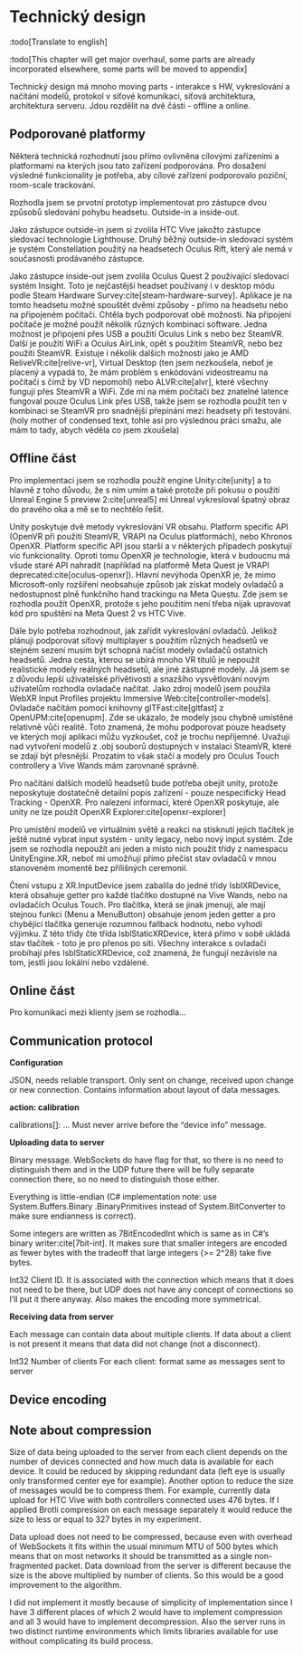# Technický design

<!-- Split out as "requirement analysis" and "technical design" -->

:todo[Translate to english]

:todo[This chapter will get major overhaul, some parts are already incorporated
elsewhere, some parts will be moved to appendix]

Technický design má mnoho moving parts - interakce s HW, vykreslování a načítání
modelů, protokol v síťové komunikaci, síťová architektura, architektura serveru.
Jdou rozdělit na dvě části - offline a online.

## Podporované platformy

Některá technická rozhodnutí jsou přímo ovlivněna cílovými zařízeními a
platformami na kterých jsou tato zařízení podporována. Pro dosažení výsledné
funkcionality je potřeba, aby cílové zařízení podporovalo poziční, room-scale
trackování.

Rozhodla jsem se prvotní prototyp implementovat pro zástupce dvou způsobů
sledování pohybu headsetu. Outside-in a inside-out.

Jako zástupce outside-in jsem si zvolila HTC Vive jakožto zástupce sledovací
technologie Lighthouse. Druhý běžný outside-in sledovací systém je systém
Constellation použitý na headsetech Oculus Rift, který ale nemá v současnosti
prodávaného zástupce.

Jako zástupce inside-out jsem zvolila Oculus Quest 2 používající sledovací
systém Insight. Toto je nejčastější headset používaný i v desktop módu podle
Steam Hardware Survey:cite[steam-hardware-survey]. Aplikace je na tomto headsetu
možné spouštět dvěmi způsoby - přímo na headsetu nebo na připojeném počítači.
Chtěla bych podporovat obě možnosti. Na připojení počítače je možné použít
několik různých kombinací software. Jedna možnost je připojení přes USB a
použití Oculus Link s nebo bez SteamVR. Další je použití WiFi a Oculus AirLink,
opět s použitím SteamVR, nebo bez použití SteamVR. Existuje i několik dalších
možností jako je AMD ReliveVR:cite[relive-vr], Virtual Desktop (ten jsem
nezkoušela, neboť je placený a vypadá to, že mám problém s enkódování
videostreamu na počítači s čímž by VD nepomohl) nebo ALVR:cite[alvr], které
všechny fungují přes SteamVR a WiFi. Zde mi na mém počítači bez znatelné latence
fungoval pouze Oculus Link přes USB, takže jsem se rozhodla použít ten v
kombinaci se SteamVR pro snadnější přepínání mezi headsety při testování. (holy
mother of condensed text, tohle asi pro výslednou práci smažu, ale mám to tady,
abych věděla co jsem zkoušela)

## Offline část

Pro implementaci jsem se rozhodla použít engine Unity:cite[unity] a to hlavně z toho
důvodu, že s ním umím a také protože při pokusu o použití Unreal Engine 5
preview 2:cite[unreal5] mi Unreal vykresloval špatný obraz do pravého oka a mě se to
nechtělo řešit.

Unity poskytuje dvě metody vykreslování VR obsahu. Platform specific API (OpenVR
při použití SteamVR, VRAPI na Oculus platformách), nebo Khronos OpenXR. Platform
specific API jsou starší a v některých případech poskytují víc funkcionality.
Oproti tomu OpenXR je technologie, která v budoucnu má všude staré API nahradit
(například na platformě Meta Quest je VRAPI deprecated:cite[oculus-openxr]). Hlavní nevýhoda OpenXR
je, že mimo Microsoft-only rozšíření neobsahuje způsob jak získat modely
ovladačů a nedostupnost plně funkčního hand trackingu na Meta Questu. Zde jsem
se rozhodla použít OpenXR, protože s jeho použitím není třeba nijak upravovat
kód pro spuštění na Meta Quest 2 vs HTC Vive.

Dále bylo potřeba rozhodnout, jak zařídit vykreslování ovladačů. Jelikož plánuji
podporovat síťový multiplayer s použitím různých headsetů ve stejném sezení
musím být schopná načíst modely ovladačů ostatních headsetů. Jedna cesta, kterou
se ubírá mnoho VR titulů je nepoužít realistické modely reálných headsetů, ale
jiné zástupné modely. Já jsem se z důvodu lepší uživatelské přívětivosti a
snazšího vysvětlování novým uživatelům rozhodla ovladače načítat. Jako zdroj
modelů jsem použila WebXR Input Profiles projektu Immersive Web:cite[controller-models]. Ovladače
načítám pomocí knihovny glTFast:cite[gltfast] z OpenUPM:cite[openupm]. Zde se ukázalo, že modely jsou
chybně umístěné relativně vůči realitě. Toto znamená, že mohu podporovat
pouze headsety ve kterých mojí aplikaci můžu vyzkoušet, což je trochu
nepříjemné. Uvažuji nad vytvoření modelů z .obj souborů dostupných v instalaci
SteamVR, které se zdají být přesnější. Prozatím to však stačí a modely pro
Oculus Touch controllery a Vive Wands mám zarovnané správně.

Pro načítání dalších modelů headsetů bude potřeba obejít unity, protože
neposkytuje dostatečně detailní popis zařízení - pouze nespecifický Head
Tracking - OpenXR. Pro nalezení informací, které OpenXR poskytuje, ale unity ne
lze použít OpenXR Explorer:cite[openxr-explorer]

Pro umístění modelů ve virtuálním světě a reakci na stisknutí jejich tlačítek je
ještě nutné vybrat input systém - unity legacy, nebo nový input systém. Zde jsem
se rozhodla nepoužít ani jeden a místo nich použít třídy z namespacu
UnityEngine.XR, neboť mi umožňují přímo přečíst stav ovladačů v mnou stanoveném
momentě bez přílišných ceremonií.

Čtení vstupu z XR.InputDevice jsem zabalila do jedné třídy IsblXRDevice, která
obsahuje getter pro každé tlačítko dostupné na Vive Wands, nebo na ovladačích
Oculus Touch. Pro tlačítka, která se jinak jmenují, ale mají stejnou funkci
(Menu a MenuButton) obsahuje jenom jeden getter a pro chybějící tlačítka
generuje rozumnou fallback hodnotu, nebo vyhodí výjimku. Z této třídy čte třída
IsblStaticXRDevice, která přímo v sobě ukládá stav tlačítek - toto je pro přenos
po síti. Všechny interakce s ovladači probíhají přes IsblStaticXRDevice, což
znamená, že fungují nezávisle na tom, jestli jsou lokální nebo vzdálené.

## Online část

Pro komunikaci mezi klienty jsem se rozhodla...

<!--
TODO, WebSockets (works everywhere, possible to encrypt, well defined, but TCP
with head-of-line blocking), deno (because compile), miniflare, cloudflare
workers (because edge). UDP/TCP possible future, but seems to work.
Velocity/angular velocity delta time extrapolation. Same frame updates. Where to
transform? Server or client-side.

The system has to transform not only the position and rotation of all connected
devices but also their velocity and angular velocity.
-->

## Communication protocol

**Configuration**

JSON, needs reliable transport. Only sent on change, received upon change or new
connection. Contains information about layout of data messages.

<!--
TODO: describe json messages once I feel like I won’t be changing them.
-->

**action: calibration**

calibrations[]: ... Must never arrive before the “device info” message.

**Uploading data to server**

Binary message. WebSockets do have flag for that, so there is no need to
distinguish them and in the UDP future there will be fully separate connection
there, so no need to distinguish those either.

Everything is little-endian (C# implementation note: use System.Buffers.Binary
.BinaryPrimitives instead of System.BitConverter to make sure endianness is
correct).

Some integers are written as 7BitEncodedInt which is same as in C#’s binary
writer:cite[7bit-int]. It makes sure that smaller integers are encoded as fewer bytes with
the tradeoff that large integers (>= 2^28) take five bytes.

Int32 Client ID. It is associated with the connection which means that it does
not need to be there, but UDP does not have any concept of connections so I’ll
put it there anyway. Also makes the encoding more symmetrical.

<!--Port remaining docs, figure out formatting-->

**Receiving data from server**

Each message can contain data about multiple clients. If data about a client is
not present it means that data did not change (not a disconnect).

Int32 Number of clients For each client: format same as messages sent to server

## Device encoding

<!--Port from google docs, figure out formatting-->

## Note about compression

Size of data being uploaded to the server from each client depends on the number
of devices connected and how much data is available for each device. It could be
reduced by skipping redundant data (left eye is usually only transformed center
eye for example). Another option to reduce the size of messages would be to
compress them. For example, currently data upload for HTC Vive with both
controllers connected uses 476 bytes. If I applied Brotli compression on each
message separately it would reduce the size to less or equal to 327 bytes in my
experiment.

Data upload does not need to be compressed, because even with overhead of
WebSockets it fits within the usual minimum MTU of 500 bytes which means that on
most networks it should be transmitted as a single non-fragmented packet. Data
download from the server is different because the size is the above multiplied
by number of clients. So this would be a good improvement to the algorithm.

I did not implement it mostly because of simplicity of implementation since I
have 3 different places of which 2 would have to implement compression and all 3
would have to implement decompression. Also the server runs in two distinct
runtime environments which limits libraries available for use without
complicating its build process.
